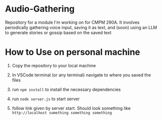 # Audio-Gathering
Repository for a module I'm working on for CMPM 290A. It involves periodically gathering voice input, saving it as text, and (soon) using an LLM to generate stories or gossip based on the saved text


# How to Use on personal machine

1. Copy the repository to your local machine

2. In VSCode terminal (or any terminal) navigate to where you saved the files

3. run ```npm install``` to install the necessary dependencies
4. run ```node server.js``` to start server
5. follow link given by server start. Should look something like ```http://localhost something something something```
